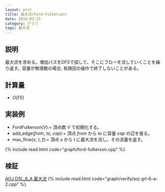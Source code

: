 ```yaml
---
layout: post
title: 最大流(Ford-Fulkerson)
date: 2018-03-23
category: グラフ
tags: 最大流
---
```


## 説明
最大流を求める。増加パスをDFSで探して、そこにフローを流していくことを繰り返す。容量が無理数の場合, 有限回の操作で終了しないことがある。

## 計算量
* $O(F E)$

## 実装例

* FordFulkerson($V$):= 頂点数 $V$ で初期化する。
* add_edge($from$, $to$, $cap$):= 頂点 $from$ から $to$ に容量 $cap$ の辺を張る。
* max_flow($s$, $t$, $f$):= 頂点 $s$ から $t$ に最大流を流し、その流量を返す。

{% include read.html  code="graph/ford-fulkerson.cpp" %}

## 検証

[AOJ DSL_6_A 最大流](http://judge.u-aizu.ac.jp/onlinejudge/description.jsp?id=GRL_6_A&lang=jp)
{% include read.html code="graph/verify/aoj-grl-6-a-2.cpp" %}
